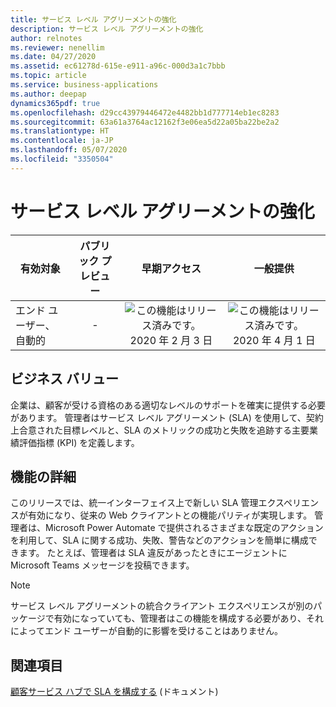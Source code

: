```yaml
---
title: サービス レベル アグリーメントの強化
description: サービス レベル アグリーメントの強化
author: relnotes
ms.reviewer: nenellim
ms.date: 04/27/2020
ms.assetid: ec61278d-615e-e911-a96c-000d3a1c7bbb
ms.topic: article
ms.service: business-applications
ms.author: deepap
dynamics365pdf: true
ms.openlocfilehash: d29cc43979446472e4482bb1d777714eb1ec8283
ms.sourcegitcommit: 63a61a3764ac12162f3e06ea5d22a05ba22be2a2
ms.translationtype: HT
ms.contentlocale: ja-JP
ms.lasthandoff: 05/07/2020
ms.locfileid: "3350504"
---
```

# <a name="enhancements-in-service-level-agreements"></a>サービス レベル アグリーメントの強化


| 有効対象    |  パブリック プレビュー | 早期アクセス | 一般提供 | 
| ---------- | :----------: |:----------: |:----------: |
|エンド ユーザー、自動的|-|![この機能はリリース済みです。](/dynamics365-release-plan/media/green-checkmark.png "この機能はリリース済みです。") 2020 年 2 月 3 日| ![この機能はリリース済みです。](/dynamics365-release-plan/media/green-checkmark.png "この機能はリリース済みです。") 2020 年 4 月 1 日|


## <a name="business-value"></a>ビジネス バリュー
<!-- bv start -->
企業は、顧客が受ける資格のある適切なレベルのサポートを確実に提供する必要があります。 管理者はサービス レベル アグリーメント (SLA) を使用して、契約上合意された目標レベルと、SLA のメトリックの成功と失敗を追跡する主要業績評価指標 (KPI) を定義します。
<!-- bv end -->



## <a name="feature-details"></a>機能の詳細
<!--feature detail start -->
このリリースでは、統一インターフェイス上で新しい SLA 管理エクスペリエンスが有効になり、従来の Web クライアントとの機能パリティが実現します。 管理者は、Microsoft Power Automate で提供されるさまざまな既定のアクションを利用して、SLA に関する成功、失敗、警告などのアクションを簡単に構成できます。 たとえば、管理者は SLA 違反があったときにエージェントに Microsoft Teams メッセージを投稿できます。
<!--feature detail end -->


> [!NOTE]
> サービス レベル アグリーメントの統合クライアント エクスペリエンスが別のパッケージで有効になっていても、管理者はこの機能を構成する必要があり、それによってエンド ユーザーが自動的に影響を受けることはありません。



## <a name="see-also"></a>関連項目

<!--docs start-->
[顧客サービス ハブで SLA を構成する](https://docs.microsoft.com/dynamics365/customer-service/define-service-level-agreements#configure-slas-in-customer-service-hub) (ドキュメント)
<!--docs end-->
